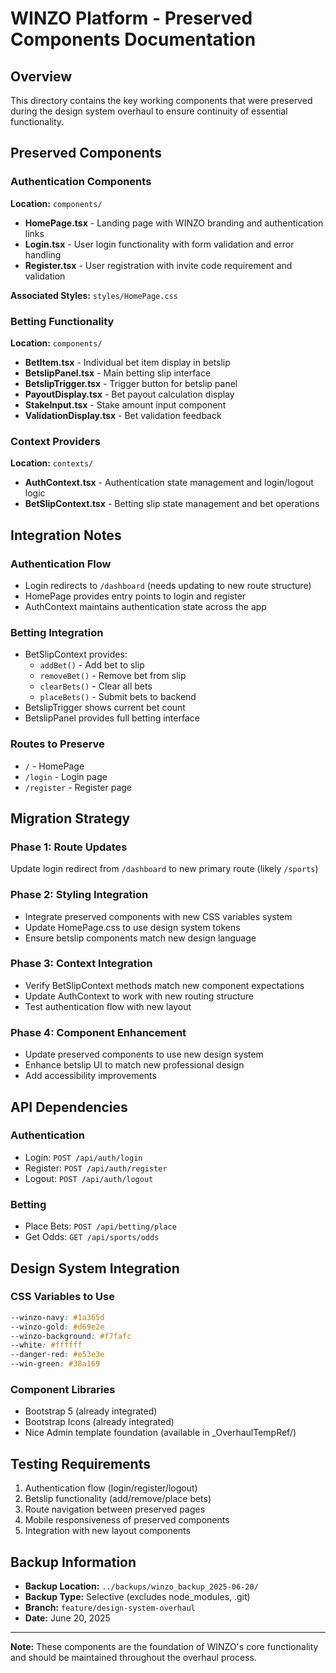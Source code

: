 # WINZO Platform - Preserved Components Documentation

## Overview
This directory contains the key working components that were preserved during the design system overhaul to ensure continuity of essential functionality.

## Preserved Components

### Authentication Components
**Location:** `components/`
- **HomePage.tsx** - Landing page with WINZO branding and authentication links
- **Login.tsx** - User login functionality with form validation and error handling
- **Register.tsx** - User registration with invite code requirement and validation

**Associated Styles:** `styles/HomePage.css`

### Betting Functionality
**Location:** `components/`
- **BetItem.tsx** - Individual bet item display in betslip
- **BetslipPanel.tsx** - Main betting slip interface
- **BetslipTrigger.tsx** - Trigger button for betslip panel
- **PayoutDisplay.tsx** - Bet payout calculation display
- **StakeInput.tsx** - Stake amount input component
- **ValidationDisplay.tsx** - Bet validation feedback

### Context Providers
**Location:** `contexts/`
- **AuthContext.tsx** - Authentication state management and login/logout logic
- **BetSlipContext.tsx** - Betting slip state management and bet operations

## Integration Notes

### Authentication Flow
- Login redirects to `/dashboard` (needs updating to new route structure)
- HomePage provides entry points to login and register
- AuthContext maintains authentication state across the app

### Betting Integration
- BetSlipContext provides:
  - `addBet()` - Add bet to slip
  - `removeBet()` - Remove bet from slip
  - `clearBets()` - Clear all bets
  - `placeBets()` - Submit bets to backend
- BetslipTrigger shows current bet count
- BetslipPanel provides full betting interface

### Routes to Preserve
- `/` - HomePage
- `/login` - Login page
- `/register` - Register page

## Migration Strategy

### Phase 1: Route Updates
Update login redirect from `/dashboard` to new primary route (likely `/sports`)

### Phase 2: Styling Integration
- Integrate preserved components with new CSS variables system
- Update HomePage.css to use design system tokens
- Ensure betslip components match new design language

### Phase 3: Context Integration
- Verify BetSlipContext methods match new component expectations
- Update AuthContext to work with new routing structure
- Test authentication flow with new layout

### Phase 4: Component Enhancement
- Update preserved components to use new design system
- Enhance betslip UI to match new professional design
- Add accessibility improvements

## API Dependencies

### Authentication
- Login: `POST /api/auth/login`
- Register: `POST /api/auth/register`
- Logout: `POST /api/auth/logout`

### Betting
- Place Bets: `POST /api/betting/place`
- Get Odds: `GET /api/sports/odds`

## Design System Integration

### CSS Variables to Use
```css
--winzo-navy: #1a365d
--winzo-gold: #d69e2e
--winzo-background: #f7fafc
--white: #ffffff
--danger-red: #e53e3e
--win-green: #38a169
```

### Component Libraries
- Bootstrap 5 (already integrated)
- Bootstrap Icons (already integrated)
- Nice Admin template foundation (available in _OverhaulTempRef/)

## Testing Requirements
1. Authentication flow (login/register/logout)
2. Betslip functionality (add/remove/place bets)
3. Route navigation between preserved pages
4. Mobile responsiveness of preserved components
5. Integration with new layout components

## Backup Information
- **Backup Location:** `../backups/winzo_backup_2025-06-20/`
- **Backup Type:** Selective (excludes node_modules, .git)
- **Branch:** `feature/design-system-overhaul`
- **Date:** June 20, 2025

---

**Note:** These components are the foundation of WINZO's core functionality and should be maintained throughout the overhaul process. 